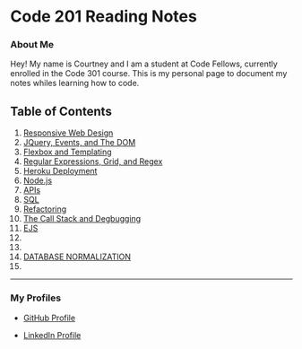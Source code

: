 # Code 201 Reading Notes

### About Me

Hey! My name is Courtney and I am a student at Code Fellows, currently enrolled in the Code 301 course. This is my personal page to document my notes whiles learning how to code.



## Table of Contents

1. [Responsive Web Design](./notes/class-01.md)
2. [JQuery, Events, and The DOM](./notes/class-02.md)
3. [Flexbox and Templating](./notes/class-03.md)
4. [Regular Expressions, Grid, and Regex](./notes/class-04.md)
5. [Heroku Deployment](./notes/class-05.md)
6. [Node.js](./notes/class-06.md)
7. [APIs](./notes/class-07.md)
8. [SQL](./notes/class-08.md)
9. [Refactoring](./notes/class-09.md)
10. [The Call Stack and Degbugging](./notes/class-10.md)
11. [EJS](./notes/class-11.md)
12. [](./notes/class-12.md)
13. [](./notes/class-13.md)
14. [DATABASE NORMALIZATION](./notes/class-14.md)
15. [](./notes/class-15.md)


---
### My Profiles
- [GitHub Profile](https://github.com/Courtskit)

- [LinkedIn Profile](https://www.linkedin.com/in/courtneycodes/)